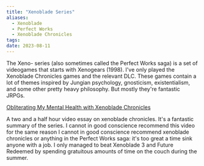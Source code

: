 ```yaml
---
title: "Xenoblade Series"
aliases:
  - Xenoblade
  - Perfect Works
  - Xenoblade Chronicles
tags: 
date: 2023-08-11
---
```


The Xeno- series (also sometimes called the Perfect Works saga) is a set of videogames that starts with Xenogears (1998). I've only played the Xenoblade Chronicles games and the relevant DLC. These games contain a lot of themes inspired by Jungian psychology, gnosticism, existentialism, and some other pretty heavy philosophy. But mostly they're fantastic JRPGs.


[Obliterating My Mental Health with Xenoblade Chronicles](https://www.youtube.com/watch?v=pjyNxtpLvh0)

A two and a half hour video essay on xenoblade chronicles. It's a fantastic summary of the series. I cannot in good conscience recommend this video for the same reason I cannot in good conscience recommend xenoblade chronicles or anything in the Perfect Works saga: it's too great a time sink anyone with a job. I only managed to beat Xenoblade 3 and Future Redeemed by spending gratuitous amounts of time on the couch during the summer.
